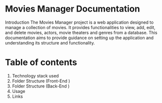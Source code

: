 # 		Movies Manager Documentation
Introduction
	The Movies Manager project is a web application designed to manage a collection of movies. It provides functionalities to view, add, edit, and delete movies, actors, movie theaters and genres from a database. This documentation aims to provide guidance on setting up the application and understanding its structure and functionality.
# Table of contents
1.	Technology stack used
2.	Folder Structure (Front-End )
3.	Folder Structure (Back-End )
4.	Usage
5.	Links
